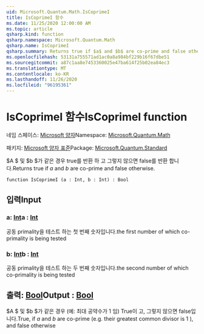 ```yaml
---
uid: Microsoft.Quantum.Math.IsCoprimeI
title: IsCoprimeI 함수
ms.date: 11/25/2020 12:00:00 AM
ms.topic: article
qsharp.kind: function
qsharp.namespace: Microsoft.Quantum.Math
qsharp.name: IsCoprimeI
qsharp.summary: Returns true if $a$ and $b$ are co-prime and false otherwise.
ms.openlocfilehash: 53131a755571ad1ac0a8a984bf229b16f67dbe51
ms.sourcegitcommit: a87c1aa8e7453360025e47ba614f25b02ea84ec3
ms.translationtype: MT
ms.contentlocale: ko-KR
ms.lasthandoff: 11/26/2020
ms.locfileid: "96195361"
---
```

# <a name="iscoprimei-function"></a><span data-ttu-id="7c52a-102">IsCoprimeI 함수</span><span class="sxs-lookup"><span data-stu-id="7c52a-102">IsCoprimeI function</span></span>

<span data-ttu-id="7c52a-103">네임 스페이스: [Microsoft 양자](xref:Microsoft.Quantum.Math)</span><span class="sxs-lookup"><span data-stu-id="7c52a-103">Namespace: [Microsoft.Quantum.Math](xref:Microsoft.Quantum.Math)</span></span>

<span data-ttu-id="7c52a-104">패키지: [Microsoft 양자 표준](https://nuget.org/packages/Microsoft.Quantum.Standard)</span><span class="sxs-lookup"><span data-stu-id="7c52a-104">Package: [Microsoft.Quantum.Standard](https://nuget.org/packages/Microsoft.Quantum.Standard)</span></span>


<span data-ttu-id="7c52a-105">$A $ 및 $b $가 같은 경우 true를 반환 하 고 그렇지 않으면 false를 반환 합니다.</span><span class="sxs-lookup"><span data-stu-id="7c52a-105">Returns true if $a$ and $b$ are co-prime and false otherwise.</span></span>

```qsharp
function IsCoprimeI (a : Int, b : Int) : Bool
```


## <a name="input"></a><span data-ttu-id="7c52a-106">입력</span><span class="sxs-lookup"><span data-stu-id="7c52a-106">Input</span></span>

### <a name="a--int"></a><span data-ttu-id="7c52a-107">a: [Int](xref:microsoft.quantum.lang-ref.int)</span><span class="sxs-lookup"><span data-stu-id="7c52a-107">a : [Int](xref:microsoft.quantum.lang-ref.int)</span></span>

<span data-ttu-id="7c52a-108">공동 primality을 테스트 하는 첫 번째 숫자입니다.</span><span class="sxs-lookup"><span data-stu-id="7c52a-108">the first number of which co-primality is being tested</span></span>


### <a name="b--int"></a><span data-ttu-id="7c52a-109">b: [Int](xref:microsoft.quantum.lang-ref.int)</span><span class="sxs-lookup"><span data-stu-id="7c52a-109">b : [Int](xref:microsoft.quantum.lang-ref.int)</span></span>

<span data-ttu-id="7c52a-110">공동 primality을 테스트 하는 두 번째 숫자입니다.</span><span class="sxs-lookup"><span data-stu-id="7c52a-110">the second number of which co-primality is being tested</span></span>



## <a name="output--bool"></a><span data-ttu-id="7c52a-111">출력: [Bool](xref:microsoft.quantum.lang-ref.bool)</span><span class="sxs-lookup"><span data-stu-id="7c52a-111">Output : [Bool](xref:microsoft.quantum.lang-ref.bool)</span></span>

<span data-ttu-id="7c52a-112">$A $ 및 $b $가 같은 경우 (예: 최대 공약수가 1 임) True이 고, 그렇지 않으면 false입니다.</span><span class="sxs-lookup"><span data-stu-id="7c52a-112">True, if $a$ and $b$ are co-prime (e.g. their greatest common divisor is 1 ), and false otherwise</span></span>